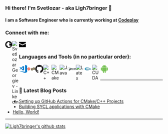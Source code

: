 
### Hi there! I'm Svetlozar - aka Ligh7bringer 👋

#### I am a Software Engineer who is currently working at [Codeplay](https://codeplay.com)

### Connect with me:

[<img align="left" alt="sgeor.me" width="22px" src="https://raw.githubusercontent.com/iconic/open-iconic/master/svg/globe.svg" />][website]
[<img align="left" alt="Svetlozar Georgiev - LinkedIn" width="22px" src="https://cdn.jsdelivr.net/npm/simple-icons@v3/icons/linkedin.svg" />][linkedin]
[<img align="left" alt="Email" width="22px" src="https://raw.githubusercontent.com/iconic/open-iconic/1d1e8885c5031874b32f4e480e371ce2b1c24144/svg/envelope-closed.svg" />][email]

<br />

### Languages and Tools (in no particular order):

<img align="left" alt="Visual Studio Code" width="26px" src="https://raw.githubusercontent.com/github/explore/80688e429a7d4ef2fca1e82350fe8e3517d3494d/topics/visual-studio-code/visual-studio-code.png" />
<img align="left" alt="Git" width="26px" src="https://raw.githubusercontent.com/github/explore/80688e429a7d4ef2fca1e82350fe8e3517d3494d/topics/git/git.png" />
<img align="left" alt="GitHub" width="26px" src="https://raw.githubusercontent.com/github/explore/78df643247d429f6cc873026c0622819ad797942/topics/github/github.png" />
<img align="left" alt="C++" width="26px" src="https://upload.wikimedia.org/wikipedia/commons/thumb/1/18/ISO_C%2B%2B_Logo.svg/1200px-ISO_C%2B%2B_Logo.svg.png" />
<img align="left" alt="CMake" width="26px" src="https://upload.wikimedia.org/wikipedia/commons/thumb/1/13/Cmake.svg/1200px-Cmake.svg.png" />
<img align="left" alt="Java" width="26px" src="https://banner2.cleanpng.com/20190623/uxe/kisspng-logo-java-development-kit-portable-network-graphic-5d0f25d6871765.6875406615612738145533.jpg" />
<img align="left" alt="Bash" width="26px" src="https://raw.githubusercontent.com/github/explore/80688e429a7d4ef2fca1e82350fe8e3517d3494d/topics/bash/bash.png" />
<img align="left" alt="Latex" width="26px" src="https://cdn.freebiesupply.com/logos/large/2x/latex-logo-png-transparent.png" />
<img align="left" alt="OpenGL" width="26px" src="https://raw.githubusercontent.com/github/explore/80688e429a7d4ef2fca1e82350fe8e3517d3494d/topics/opengl/opengl.png" />
<img align="left" alt="CUDA" width="26px" src="https://logodix.com/logo/2008012.png" />
<img align="left" alt="Android" width="26px" src="https://raw.githubusercontent.com/github/explore/80688e429a7d4ef2fca1e82350fe8e3517d3494d/topics/android/android.png" />

<br />
<br />

---

### 📕 Latest Blog Posts
<!-- BLOG-POST-LIST:START -->
- [Setting up GitHub Actions for CMake/C++ Projects](https://www.sgeor.me/post/gh-actions-cpp-cmake/)
- [Building SYCL applications with CMake](https://www.sgeor.me/post/SYCL-with-cmake/)
- [Hello, World!](https://www.sgeor.me/post/hello-world/)
<!-- BLOG-POST-LIST:END -->

---

[![Ligh7bringer's github stats](https://github-readme-stats.vercel.app/api?username=Ligh7bringer&count_private=true&show_icons=true)](https://github.com/Ligh7bringer)

[website]: https://sgeor.me
[linkedin]: https://uk.linkedin.com/in/sgeor255
[email]: https://sgeor.me/contact
